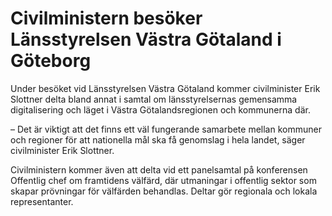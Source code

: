 # Civilministern besöker Länsstyrelsen Västra Götaland i Göteborg

Under besöket vid Länsstyrelsen Västra Götaland kommer civilminister Erik Slottner delta bland annat i samtal om länsstyrelsernas gemensamma digitalisering och läget i Västra Götalandsregionen och kommunerna där.

– Det är viktigt att det finns ett väl fungerande samarbete mellan kommuner och regioner för att nationella mål ska få genomslag i hela landet, säger civilminister Erik Slottner.

Civilministern kommer även att delta vid ett panelsamtal på konferensen Offentlig chef om framtidens välfärd, där utmaningar i offentlig sektor som skapar prövningar för välfärden behandlas. Deltar gör regionala och lokala representanter.
